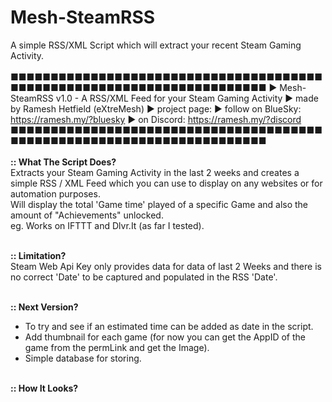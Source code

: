 # Mesh-SteamRSS
A simple RSS/XML Script which will extract your recent Steam Gaming Activity.
<br /><br />
■■■■■■■■■■■■■■■■■■■■■■■■■■■■■■■■■■■■■■■■■■■■■■■■■■■■■■■■■■■■■■■■■■■■■■■
► Mesh-SteamRSS v1.0 -  A RSS/XML Feed for your Steam Gaming Activity
► made by Ramesh Hetfield (eXtreMesh)
► project page:
► follow on BlueSky: https://ramesh.my/?bluesky
► on Discord: https://ramesh.my/?discord 
■■■■■■■■■■■■■■■■■■■■■■■■■■■■■■■■■■■■■■■■■■■■■■■■■■■■■■■■■■■■■■■■■■■■■■■
<br /><br />
**:: What The Script Does?**<br />
Extracts your Steam Gaming Activity in the last 2 weeks and creates a simple RSS / XML Feed which you can use to display on any websites or for automation purposes. <br />
Will display the total 'Game time' played of a specific Game and also the amount of "Achievements" unlocked.<br />
eg. Works on IFTTT and Dlvr.It (as far I tested).<br />
<br />

**:: Limitation?**<br />
Steam Web Api Key only provides data for data of last 2 Weeks and there is no correct 'Date' to be captured and populated in the RSS 'Date'.<br />
<br />

**:: Next Version?**<br />
- To try and see if an estimated time can be added as date in the script.
- Add thumbnail for each game (for now you can get the AppID of the game from the permLink and get the Image).
- Simple database for storing.
<br /><br />

**:: How It Looks?**<br />



